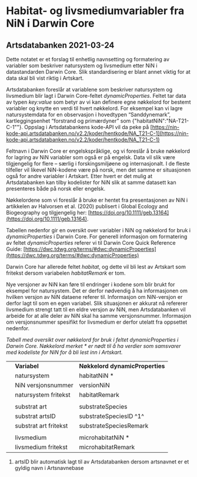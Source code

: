 
# Habitat- og livsmediumvariabler fra NiN i Darwin Core 

## Artsdatabanken 2021-03-24


Dette notatet er et forslag til enhetlig navnsetting og formatering av variabler som beskriver natursystem og livsmedium etter NiN i datastandarden Darwin Core. Slik standardisering er blant annet viktig for at data skal bli vist riktig i Artskart.

Artsdatabanken foreslår at variablene som beskriver natursystem og livsmedium blir lagt i Darwin Core-feltet _dynamicProperties_. Feltet tar data av typen _key:value_ som betyr av vi kan definere egne nøkkelord for bestemt variabler og knytte en verdi til hvert nøkkelord. For eksempel kan vi lagre natursystemdata for en observasjon i hovedtypen “Sanddynemark”, kartleggingsenhet “forstrand og primærdyner” som {"habitatNiN":"NA-T21-C-1""}. Oppslag i Artsdatabankens kode-API vil da peke på [https://nin-kode-api.artsdatabanken.no/v2.2/koder/hentkode/NA_T21-C-1](https://nin-kode-api.artsdatabanken.no/v2.2/koder/hentkode/NA_T21-C-1)

Feltnavn i Darwin Core er engelskspråklige, og vi foreslår å bruke nøkkelord for lagring av NiN variabler som også er på engelsk. Data vil slik være tilgjengelig for flere – særlig i forskingsmiljøene og internasjonalt. I de fleste tilfeller vil likevel NiN-kodene være på norsk, men det samme er situasjonen også for andre variabler i Artskart. Etter hvert er det mulig at Artsdatabanken kan tilby kodelister for NiN slik at samme datasett kan presenteres både på norsk eller engelsk.  

Nøkkelordene som vi foreslår å bruke er hentet fra presentasjonen av NiN i artikkelen av Halvorsen et al. (2020) publisert i Global Ecology and Biogeography og tilgjengelig her: [https://doi.org/10.1111/geb.13164](https://doi.org/10.1111/geb.13164).

Tabellen nedenfor gir en oversikt over variabler i NiN og nøkkelord for bruk i _dynamicProperties_ i Darwin Core. For generell informasjon om formatering av feltet _dynamicProperties_ referer vi til Darwin Core Quick Reference Guide: [https://dwc.tdwg.org/terms/#dwc:dynamicProperties](https://dwc.tdwg.org/terms/#dwc:dynamicProperties)

Darwin Core har allerede feltet _habitat_, og dette vil bli lest av Artskart som fritekst dersom variabelen _habitatRemark_ er tom.

Nye versjoner av NiN kan føre til endringer i kodene som blir brukt for eksempel for natursystem. Det er derfor nødvendig å ha informasjonen om hvilken versjon av NiN dataene referer til. Informasjon om NiN-versjon er derfor lagt til som en egen variabel. Slik situasjonen er akkurat nå refererer livsmedium strengt tatt til en eldre versjon av NiN, men Artsdatabanken vil arbeide for at alle deler av NiN skal ha samme versjonsnummer. Informasjon om versjonsnummer spesifikt for livsmedium er derfor utelatt fra oppsettet nedenfor.

_Tabell med oversikt over nøkkelord for bruk i feltet dynamicProperties i Darwin Core. Nøkkelord merket * er nødt til å ha verdier som samsvarer med kodeliste for NiN for å bli lest inn i Artskart._

|   |   |   |
|---|---|---|
||**Variabel**|**Nøkkelord dynamicProperties**|
||natursystem|habitatNiN *|
||NiN versjonsnummer|versionNiN|
||natursystem fritekst|habitatRemark|
||||
||substrat art|substrateSpecies|
||substrat artsID|substrateSpeciesID ^1^|
||substrat art fritekst|substrateSpeciesRemark|
||||
||livsmedium|microhabitatNiN *|
||livsmedium fritekst|microhabitatRemark|

1) artsID blir automatisk lagt til av Artsdatabanken dersom artsnavnet er et gyldig navn i Artsnavnebase
